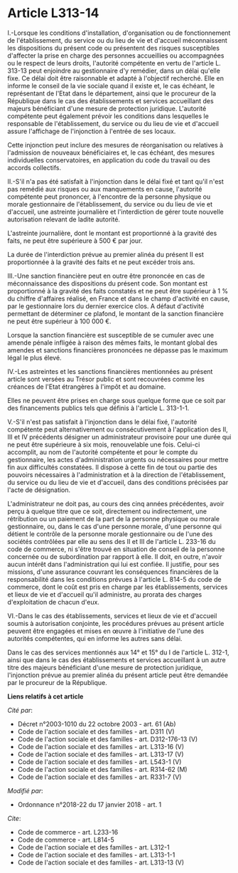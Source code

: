 # Article L313-14

I.-Lorsque les conditions d'installation, d'organisation ou de fonctionnement de l'établissement, du service ou du lieu de
vie et d'accueil méconnaissent les dispositions du présent code ou présentent des risques susceptibles d'affecter la prise en
charge des personnes accueillies ou accompagnées ou le respect de leurs droits, l'autorité compétente en vertu de l'article
L. 313-13 peut enjoindre au gestionnaire d'y remédier, dans un délai qu'elle fixe. Ce délai doit être raisonnable et adapté à
l'objectif recherché. Elle en informe le conseil de la vie sociale quand il existe et, le cas échéant, le représentant de
l'Etat dans le département, ainsi que le procureur de la République dans le cas des établissements et services accueillant
des majeurs bénéficiant d'une mesure de protection juridique. L'autorité compétente peut également prévoir les conditions
dans lesquelles le responsable de l'établissement, du service ou du lieu de vie et d'accueil assure l'affichage de
l'injonction à l'entrée de ses locaux. 

Cette injonction peut inclure des mesures de réorganisation ou relatives à l'admission de nouveaux bénéficiaires et, le cas
échéant, des mesures individuelles conservatoires, en application du code du travail ou des accords collectifs. 

II.-S'il n'a pas été satisfait à l'injonction dans le délai fixé et tant qu'il n'est pas remédié aux risques ou aux
manquements en cause, l'autorité compétente peut prononcer, à l'encontre de la personne physique ou morale gestionnaire de
l'établissement, du service ou du lieu de vie et d'accueil, une astreinte journalière et l'interdiction de gérer toute
nouvelle autorisation relevant de ladite autorité. 

L'astreinte journalière, dont le montant est proportionné à la gravité des faits, ne peut être supérieure à 500 € par jour. 

La durée de l'interdiction prévue au premier alinéa du présent II est proportionnée à la gravité des faits et ne peut excéder
trois ans. 

III.-Une sanction financière peut en outre être prononcée en cas de méconnaissance des dispositions du présent code. Son
montant est proportionné à la gravité des faits constatés et ne peut être supérieur à 1 % du chiffre d'affaires réalisé, en
France et dans le champ d'activité en cause, par le gestionnaire lors du dernier exercice clos. A défaut d'activité
permettant de déterminer ce plafond, le montant de la sanction financière ne peut être supérieur à 100 000 €. 

Lorsque la sanction financière est susceptible de se cumuler avec une amende pénale infligée à raison des mêmes faits, le
montant global des amendes et sanctions financières prononcées ne dépasse pas le maximum légal le plus élevé. 

IV.-Les astreintes et les sanctions financières mentionnées au présent article sont versées au Trésor public et sont
recouvrées comme les créances de l'Etat étrangères à l'impôt et au domaine. 

Elles ne peuvent être prises en charge sous quelque forme que ce soit par des financements publics tels que définis à
l'article L. 313-1-1. 

V.-S'il n'est pas satisfait à l'injonction dans le délai fixé, l'autorité compétente peut alternativement ou consécutivement
à l'application des II, III et IV précédents désigner un administrateur provisoire pour une durée qui ne peut être supérieure
à six mois, renouvelable une fois. Celui-ci accomplit, au nom de l'autorité compétente et pour le compte du gestionnaire, les
actes d'administration urgents ou nécessaires pour mettre fin aux difficultés constatées. Il dispose à cette fin de tout ou
partie des pouvoirs nécessaires à l'administration et à la direction de l'établissement, du service ou du lieu de vie et
d'accueil, dans des conditions précisées par l'acte de désignation. 

L'administrateur ne doit pas, au cours des cinq années précédentes, avoir perçu à quelque titre que ce soit, directement ou
indirectement, une rétribution ou un paiement de la part de la personne physique ou morale gestionnaire, ou, dans le cas
d'une personne morale, d'une personne qui détient le contrôle de la personne morale gestionnaire ou de l'une des sociétés
contrôlées par elle au sens des II et III de l'article L. 233-16 du code de commerce, ni s'être trouvé en situation de
conseil de la personne concernée ou de subordination par rapport à elle. Il doit, en outre, n'avoir aucun intérêt dans
l'administration qui lui est confiée. Il justifie, pour ses missions, d'une assurance couvrant les conséquences financières
de la responsabilité dans les conditions prévues à l'article L. 814-5 du code de commerce, dont le coût est pris en charge
par les établissements, services et lieux de vie et d'accueil qu'il administre, au prorata des charges d'exploitation de
chacun d'eux. 

VI.-Dans le cas des établissements, services et lieux de vie et d'accueil soumis à autorisation conjointe, les procédures
prévues au présent article peuvent être engagées et mises en œuvre à l'initiative de l'une des autorités compétentes, qui en
informe les autres sans délai. 

Dans le cas des services mentionnés aux 14° et 15° du I de l'article L. 312-1, ainsi que dans le cas des établissements et
services accueillant à un autre titre des majeurs bénéficiant d'une mesure de protection juridique, l'injonction prévue au
premier alinéa du présent article peut être demandée par le procureur de la République.

**Liens relatifs à cet article**

_Cité par_:

  - Décret n°2003-1010 du 22 octobre 2003 - art. 61 (Ab)
  - Code de l'action sociale et des familles - art. D311 (V)
  - Code de l'action sociale et des familles - art. D312-176-13 (V)
  - Code de l'action sociale et des familles - art. L313-16 (V)
  - Code de l'action sociale et des familles - art. L313-17 (V)
  - Code de l'action sociale et des familles - art. L543-1 (V)
  - Code de l'action sociale et des familles - art. R314-62 (M)
  - Code de l'action sociale et des familles - art. R331-7 (V)

_Modifié par_:

  - Ordonnance n°2018-22 du 17 janvier 2018 - art. 1

_Cite_:

  - Code de commerce - art. L233-16
  - Code de commerce - art. L814-5
  - Code de l'action sociale et des familles - art. L312-1
  - Code de l'action sociale et des familles - art. L313-1-1
  - Code de l'action sociale et des familles - art. L313-13 (V)
